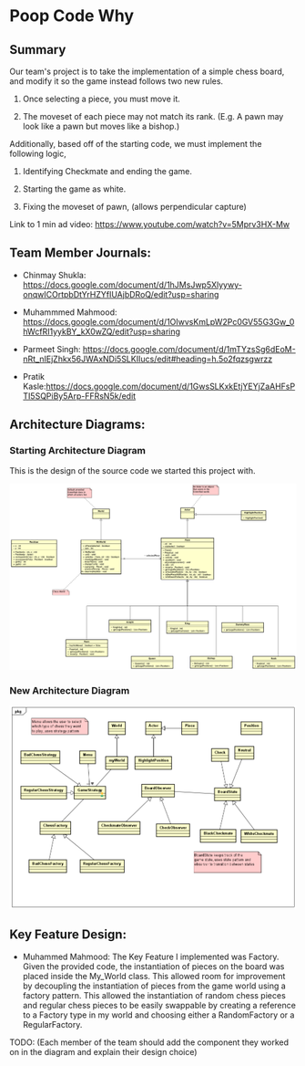 # Poop Code Why

## Summary 

Our team's project is to take the implementation of a simple chess board, and modify it so the game instead follows two new rules.

1. Once selecting a piece, you must move it.

1. The moveset of each piece may not match its rank. (E.g. A pawn may look like a pawn but moves like a bishop.)

Additionally, based off of the starting code, we must implement the following logic, 

1. Identifying Checkmate and ending the game.

1. Starting the game as white.

1. Fixing the moveset of pawn, (allows perpendicular capture) 

Link to 1 min ad video: https://www.youtube.com/watch?v=5Mprv3HX-Mw

## Team Member Journals:

* Chinmay Shukla: https://docs.google.com/document/d/1hJMsJwp5Xlyywy-onqwICOrtpbDtYrHZYfIUAjbDRoQ/edit?usp=sharing

* Muhammmed Mahmood: https://docs.google.com/document/d/1OIwvsKmLpW2Pc0GV55G3Gw_0hWcfRI1yykBY_kX0wZQ/edit?usp=sharing

* Parmeet Singh: https://docs.google.com/document/d/1mTYzsSg6dEoM-nRt_nIEjZhkx56JWAxNDi5SLKIIucs/edit#heading=h.5o2fqzsgwrzz

* Pratik Kasle:https://docs.google.com/document/d/1GwsSLKxkEtjYEYjZaAHFsPTI5SQPiBy5Arp-FFRsN5k/edit

## Architecture Diagrams:

### Starting Architecture Diagram

This is the design of the source code we started this project with.

![Old Diagram](/diagrams/old-design.png)

### New Architecture Diagram


![New Diagram](/diagrams/new-design.png)



## Key Feature Design:

* Muhammed Mahmood: The Key Feature I implemented was Factory. Given the provided code, the instantiation of pieces on the board was placed inside the My_World class. This allowed room for improvement by decoupling the instantiation of pieces from the game world using a factory pattern. This allowed the instantiation of random chess pieces and regular chess pieces to be easily swappable by creating a reference to a Factory type in my world and choosing either a RandomFactory or a RegularFactory.  


TODO: (Each member of the team should add the component they worked on in the diagram and explain their design choice)








